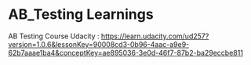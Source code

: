 # AB_Testing Learnings
AB Testing Course Udacity : https://learn.udacity.com/ud257?version=1.0.6&lessonKey=90008cd3-0b96-4aac-a9e9-62b7aaae1ba4&conceptKey=ae895036-3e0d-46f7-87b2-ba29eccbe811
